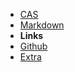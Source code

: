 - [CAS](/PROJECTS/project.md)
- [Markdown](markdown.md)
- **Links**
- [Github](https://github.com/SlimTux/School)
- [Extra](https://gigachad.mataroa.blog) 

